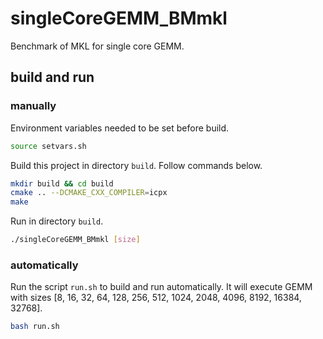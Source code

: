# singleCoreGEMM_BMmkl

Benchmark of MKL for single core GEMM.

## build and run

### manually

Environment variables needed to be set before build.

``` bash
source setvars.sh
```

Build this project in directory `build`.
Follow commands below.

``` bash
mkdir build && cd build
cmake .. --DCMAKE_CXX_COMPILER=icpx
make
```

Run in directory `build`.

``` bash
./singleCoreGEMM_BMmkl [size]
```

### automatically

Run the script `run.sh` to build and run automatically.
It will execute GEMM with sizes [8, 16, 32, 64, 128, 256, 512, 1024, 2048, 4096, 8192, 16384, 32768].

``` bash
bash run.sh
```
